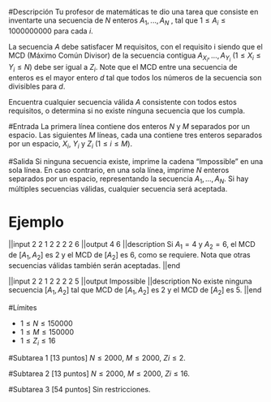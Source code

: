 #Descripción
Tu profesor de matemáticas te dio una tarea que consiste en inventarte una secuencia de $N$ enteros $A_1, . . . , A_N$ , tal que $1 \leq A_i \leq 1 000 000 000$ para cada $i$.

La secuencia $A$ debe satisfacer M requisitos, con el requisito i siendo que el MCD (Máximo Común Divisor) de la secuencia contigua $A_{X_i},…, A_{Y_i}$ $(1 \leq X_i \leq Y_i \leq N)$ debe ser igual a $Z_i$. Note que el MCD entre una secuencia de enteros es el mayor entero $d$ tal que todos los números de la secuencia son divisibles para $d$.

Encuentra cualquier secuencia válida $A$ consistente con todos estos requisitos, o determina si no existe ninguna secuencia que los cumpla.

#Entrada
La primera línea contiene dos enteros $N$ y $M$ separados por un espacio.
Las siguientes $M$ líneas, cada una contiene tres enteros separados por un espacio, $X_i$, $Y_i$ y $Z_i$ $(1 \leq i \leq M)$.

#Salida
Si ninguna secuencia existe, imprime la cadena “Impossible” en una sola línea. En caso contrario, en una sola línea, imprime $N$ enteros separados por un espacio, representando la secuencia $A_1, . . . , A_N$. Si hay múltiples secuencias válidas, cualquier secuencia será aceptada.

# Ejemplo
||input
2 2
1 2 2
2 2 6
||output
4 6
||description
Si $A_1 = 4$ y $A_2 = 6$, el MCD de $[A_1, A_2]$ es 2 y el MCD de $[A_2]$ es 6, como se requiere. Nota que otras secuencias válidas también serán aceptadas.
||end

||input
2 2
1 2 2
2 2 5
||output
Impossible
||description
No existe ninguna secuencia $[A_1, A_2]$ tal que MCD de $[A_1, A_2]$ es 2 y el MCD de $[A_2]$ es 5.
||end


#Límites
- $1 \leq N \leq 150 000$ 
- $1 \leq M \leq 150 000$ 
- $1 \leq Z_i \leq 16$

#Subtarea 1 [13 puntos]
$N \leq 2000$, $M \leq 2000$, $Zi \leq 2$.

#Subtarea 2 [13 puntos]
$N \leq 2000$, $M \leq 2000$, $Zi \leq 16$.

#Subtarea 3 [54 puntos]
Sin restricciones.

